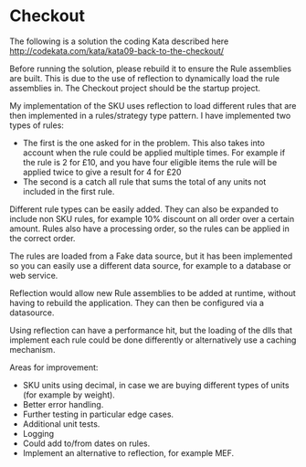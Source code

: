 # Checkout

The following is a solution the coding Kata described here http://codekata.com/kata/kata09-back-to-the-checkout/

Before running the solution, please rebuild it to ensure the Rule assemblies are built. This is due to the use of reflection to dynamically load the rule assemblies in. The Checkout project should be the startup project.

My implementation of the SKU uses reflection to load different rules that are then implemented in a rules/strategy type pattern. I have implemented two types of rules:

 - The first is the one asked for in the problem. This also takes into account when the rule could be applied multiple times. For example if the rule is 2 for £10, and you have four eligible items the rule will be applied twice to give a result for 4 for £20
 - The second is a catch all rule that sums the total of any units not included in the first rule.

Different rule types can be easily added. They can also be expanded to include non SKU rules, for example 10% discount on all order over a certain amount. Rules also have a processing order, so the rules can be applied in the correct order. 

The rules are loaded from a Fake data source, but it has been implemented so you can easily use a different data source, for example to a database or web service.

Reflection would allow new Rule assemblies to be added at runtime, without having to rebuild the application. They can then be configured via a datasource.

Using reflection can have a performance hit, but the loading of the dlls that implement each rule could be done differently or alternatively use a caching mechanism.

Areas for improvement:
 - SKU units using decimal, in case we are buying different types of units (for example by weight).
 - Better error handling.
 - Further testing in particular edge cases.
 - Additional unit tests.
 - Logging
 - Could add to/from dates on rules.
 - Implement an alternative to reflection, for example MEF.
